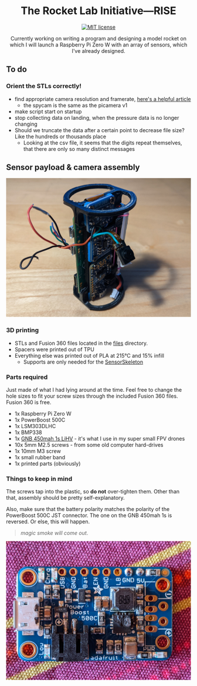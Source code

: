 <h1 align="center">
  The Rocket Lab Initiative—RISE
</h1>

<p align="center">
  <a href="https://github.com/NikolaiTeslovich/RISE/blob/main/LICENSE">
    <img alt="MIT license" src="https://img.shields.io/github/license/NikolaiTeslovich/RISE">
  </a>
</p>

<p align="center">
  Currently working on writing a program and designing a model rocket on which I will launch a Raspberry Pi Zero W with an array of sensors, which I've already designed.
</p>

## To do

### Orient the STLs correctly!

- find appropriate camera resolution and framerate, [here's a helpful article](https://picamera.readthedocs.io/en/release-1.10/fov.html)
  - the spycam is the same as the picamera v1
- make script start on startup
- stop collecting data on landing, when the pressure data is no longer changing
- Should we truncate the data after a certain point to decrease file size? Like the hundreds or thousands place
  - Looking at the csv file, it seems that the digits repeat themselves, that there are only so many distinct messages

## Sensor payload & camera assembly

![SensorPayload](/resources/SensorPayload.jpeg)

### 3D printing
- STLs and Fusion 360 files located in the [files](/files) directory.
- Spacers were printed out of TPU
- Everything else was printed out of PLA at 215°C and 15% infill
  - Supports are only needed for the [SensorSkeleton](/files/SensorSkeleton.stl)

### Parts required
Just made of what I had lying around at the time. Feel free to change the hole sizes to fit your screw sizes through the included Fusion 360 files. Fusion 360 is free.

- 1x Raspberry Pi Zero W
- 1x PowerBoost 500C
- 1x LSM303DLHC
- 1x BMP338
- 1x [GNB 450mah 1s LiHV](https://www.amazon.com/PowerWhoop-Connector-Tinyhawk-Brushless-Inductrix/dp/B078Y3Y4ZZ/ref=sr_1_9?dchild=1&keywords=450mah+1s&qid=1617315333&sr=8-9) - it's what I use in my super small FPV drones
- 10x 5mm M2.5 screws - from some old computer hard-drives
- 1x 10mm M3 screw
- 1x small rubber band
- 1x printed parts (obviously)

### Things to keep in mind
The screws tap into the plastic, so **do not** over-tighten them. Other than that, assembly should be pretty self-explanatory.

Also, make sure that the battery polarity matches the polarity of the PowerBoost 500C JST connector. The one on the GNB 450mah 1s is reversed. Or else, this will happen.

  > *magic smoke will come out*.

![ShortedPowerBoost](/resources/ShortedPowerBoost.jpeg)
